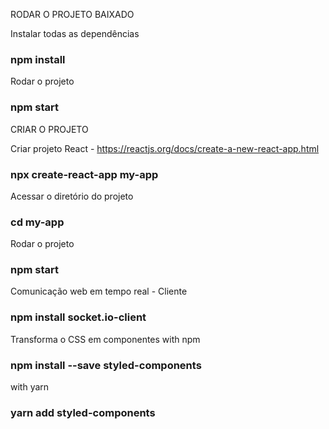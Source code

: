RODAR O PROJETO BAIXADO

Instalar todas as dependências 
### npm install

Rodar o projeto
### npm start 


CRIAR O PROJETO

Criar projeto React - https://reactjs.org/docs/create-a-new-react-app.html
### npx create-react-app my-app

Acessar o diretório do projeto
### cd my-app

Rodar o projeto
### npm start

Comunicação web em tempo real - Cliente
### npm install socket.io-client

Transforma o CSS em componentes
with npm
### npm install --save styled-components
with yarn
### yarn add styled-components